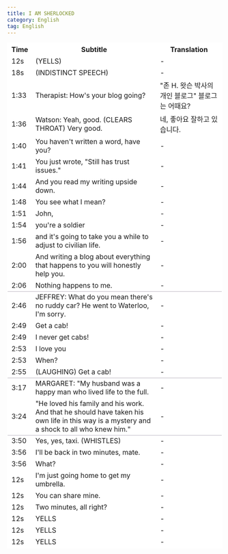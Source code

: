 ```yaml
---
title: I AM SHERLOCKED 
category: English
tag: English
---
```


<html>
  <head>
    <style type="text/css">
      .line{border-bottom: 1px solid #BDB8C1;}
      table, th, td {
         border:1px solid #FFFFFF;
         background-color: #FFFFFF;
       }
    </style>
   </head>
   <body>
     <table style="border-collapse:collapse">
       <tr><th>Time</th><th>Subtitle</th><th>Translation</th></tr>
       <tr><td>12s</td><td>(YELLS)</td><td>-</td></tr>
       <tr><td>18s</td><td>(INDISTINCT SPEECH)</td><td>-</td></tr>
       <tr><td>1:33</td><td>Therapist: How's your blog going?</td><td>"존 H. 왓슨 박사의 개인 블로그" 블로그는 어때요?</td></tr>
       <tr><td>1:36</td><td>Watson: Yeah, good. (CLEARS THROAT) Very good.</td><td>네, 좋아요 잘하고 있습니다.</td></tr>
       <tr><td>1:40</td><td>You haven't written a word, have you?</td><td>-</td></tr>
       <tr><td>1:41</td><td>You just wrote, "Still has trust issues."</td><td>-</td></tr>
       <tr><td>1:44</td><td>And you read my writing upside down.</td><td>-</td></tr>
       <tr><td>1:48</td><td>You see what I mean?</td><td>-</td></tr>
       <tr><td>1:51</td><td>John,</td><td>-</td></tr>
       <tr><td>1:54</td><td>you're a soldier</td><td>-</td></tr>
       <tr><td>1:56</td><td>and it's going to take you a while to adjust to civilian life.</td><td>-</td></tr>
       <tr><td>2:00</td><td>And writing a blog about everything that happens to you will honestly help you.</td><td>-</td></tr>
       <tr><td class="line">2:06</td><td class="line">Nothing happens to me.</td><td class="line">-</td></tr>
       <tr><td>2:46</td><td>JEFFREY: What do you mean there's no ruddy car? He went to Waterloo, I'm sorry.</td><td>-</td></tr>
       <tr><td>2:49</td><td>Get a cab! </td><td>-</td></tr>
       <tr><td>2:49</td><td>I never get cabs!</td><td>-</td></tr>
       <tr><td>2:53</td><td>I love you</td><td>-</td></tr>
       <tr><td>2:53</td><td>When?</td><td>-</td></tr>
       <tr><td class="line">2:55</td><td class="line">(LAUGHING) Get a cab!</td><td class="line">-</td></tr>
       <tr><td>3:17</td><td>MARGARET: "My husband was a happy man who lived life to the full. </td><td>-</td></tr>
       <tr><td class="line">3:24</td><td class="line">"He loved his family and his work. And that he should have taken his own life in this way is a mystery and a shock to all who knew him."</td><td class="line">-</td></tr>
       <tr><td>3:50</td><td>Yes, yes, taxi. (WHISTLES)</td><td>-</td></tr>
       <tr><td>3:56</td><td>I'll be back in two minutes, mate.</td><td>-</td></tr>
       <tr><td>3:56</td><td>What?</td><td>-</td></tr>
       <tr><td>12s</td><td>I'm just going home to get my umbrella.</td><td>-</td></tr>
       <tr><td>12s</td><td>You can share mine.</td><td>-</td></tr>
       <tr><td>12s</td><td>Two minutes, all right?</td><td>-</td></tr>
       <tr><td>12s</td><td>YELLS</td><td>-</td></tr>
       <tr><td>12s</td><td>YELLS</td><td>-</td></tr>
       <tr><td>12s</td><td>YELLS</td><td>-</td></tr>
     </table>
 </body>
</html>
